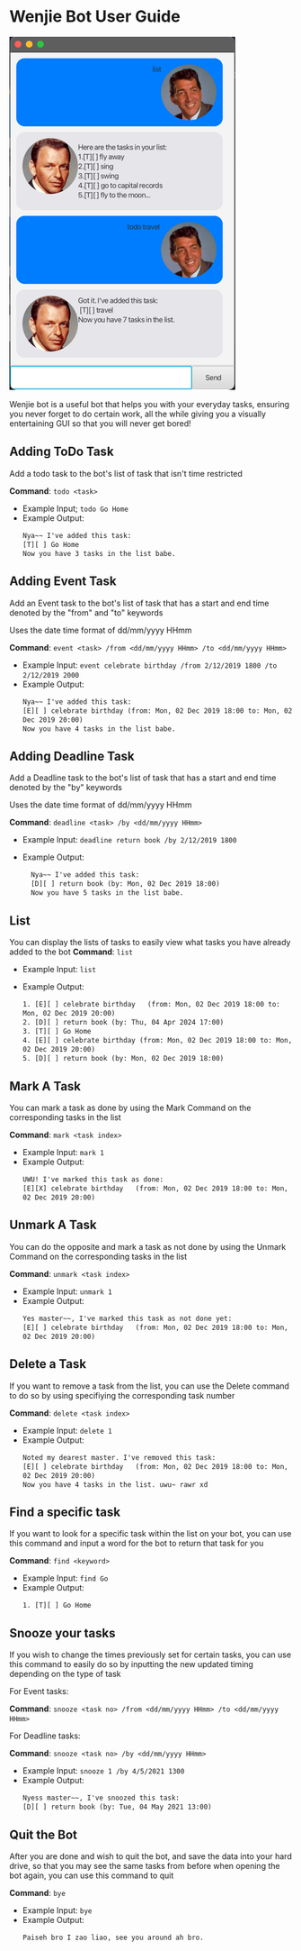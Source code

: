 # Wenjie Bot User Guide

![UI.png](Ui.png)

Wenjie bot is a useful bot that helps you with your everyday tasks, ensuring you never forget to do certain work, 
all the while giving you a visually entertaining GUI so that you will never get bored!

## Adding ToDo Task
Add a todo task to the bot's list of task that isn't time restricted

**__Command__**: `todo <task>`

- Example Input; `todo Go Home`
- Example Output:
  ```
  Nya~~ I've added this task:
  [T][ ] Go Home
  Now you have 3 tasks in the list babe.
  ```

## Adding Event Task
Add an Event task to the bot's list of task that has a start and end time denoted by the "from" and "to" keywords

Uses the date time format of dd/mm/yyyy HHmm

**__Command__**: `event <task> /from <dd/mm/yyyy HHmm> /to <dd/mm/yyyy HHmm>`

- Example Input: `event celebrate birthday /from 2/12/2019 1800 /to 2/12/2019 2000`
- Example Output: 
  ```
  Nya~~ I've added this task:
  [E][ ] celebrate birthday (from: Mon, 02 Dec 2019 18:00 to: Mon, 02 Dec 2019 20:00)
  Now you have 4 tasks in the list babe.
  ```


## Adding Deadline Task

Add a Deadline task to the bot's list of task that has a start and end time denoted by the "by" keywords

Uses the date time format of dd/mm/yyyy HHmm

**__Command__**: `deadline <task> /by <dd/mm/yyyy HHmm>`

- Example Input: `deadline return book /by 2/12/2019 1800`

- Example Output:
  ```
    Nya~~ I've added this task:
    [D][ ] return book (by: Mon, 02 Dec 2019 18:00)
    Now you have 5 tasks in the list babe.
  ```

## List
You can display the lists of tasks to easily view what tasks you have already added to the bot
**__Command__**: `list`

- Example Input: `list`

- Example Output:
  ```
  1. [E][ ] celebrate birthday   (from: Mon, 02 Dec 2019 18:00 to: Mon, 02 Dec 2019 20:00)
  2. [D][ ] return book (by: Thu, 04 Apr 2024 17:00)
  3. [T][ ] Go Home
  4. [E][ ] celebrate birthday (from: Mon, 02 Dec 2019 18:00 to: Mon, 02 Dec 2019 20:00)
  5. [D][ ] return book (by: Mon, 02 Dec 2019 18:00)

  ```

## Mark A Task
You can mark a task as done by using the Mark Command on the corresponding tasks in the list

**__Command__**: `mark <task index>`

- Example Input: `mark 1`
- Example Output:
  ```
  UWU! I've marked this task as done:
  [E][X] celebrate birthday   (from: Mon, 02 Dec 2019 18:00 to: Mon, 02 Dec 2019 20:00)

  ```

## Unmark A Task
You can do the opposite and mark a task as not done by using the Unmark Command on the corresponding tasks in the list

**__Command__**: `unmark <task index>`

- Example Input: `unmark 1`
- Example Output:
  ```
  Yes master~~, I've marked this task as not done yet:
  [E][ ] celebrate birthday   (from: Mon, 02 Dec 2019 18:00 to: Mon, 02 Dec 2019 20:00)

  ```

## Delete a Task
If you want to remove a task from the list, you can use the Delete command to do so by using specifiying the 
corresponding task number

**__Command__**: `delete <task index>`

- Example Input: `delete 1`
- Example Output:
  ```
  Noted my dearest master. I've removed this task:
  [E][ ] celebrate birthday   (from: Mon, 02 Dec 2019 18:00 to: Mon, 02 Dec 2019 20:00)
  Now you have 4 tasks in the list. uwu~ rawr xd
  ```
  
## Find a specific task
If you want to look for a specific task within the list on your bot, you can use this command and input a word for 
the bot to return that task for you

**__Command__**: `find <keyword>`

- Example Input: `find Go`
- Example Output:
  ```
  1. [T][ ] Go Home
  ```
  
## Snooze your tasks
If you wish to change the times previously set for certain tasks, you can use this command to easily do so by
inputting the new updated timing depending on the type of task

For Event tasks:

**__Command__**: `snooze <task no> /from <dd/mm/yyyy HHmm> /to <dd/mm/yyyy HHmm>`

For Deadline tasks:

**__Command__**: `snooze <task no> /by <dd/mm/yyyy HHmm>`

- Example Input: `snooze 1 /by 4/5/2021 1300`
- Example Output:
  ```
  Nyess master~~, I've snoozed this task:
  [D][ ] return book (by: Tue, 04 May 2021 13:00)

  ```

## Quit the Bot
After you are done and wish to quit the bot, and save the data into your hard drive, so that you
may see the same tasks from before when opening the bot again, you can use this command to quit

**__Command__**: `bye`

- Example Input: `bye`
- Example Output:
  ```
  Paiseh bro I zao liao, see you around ah bro.

  ```
  


